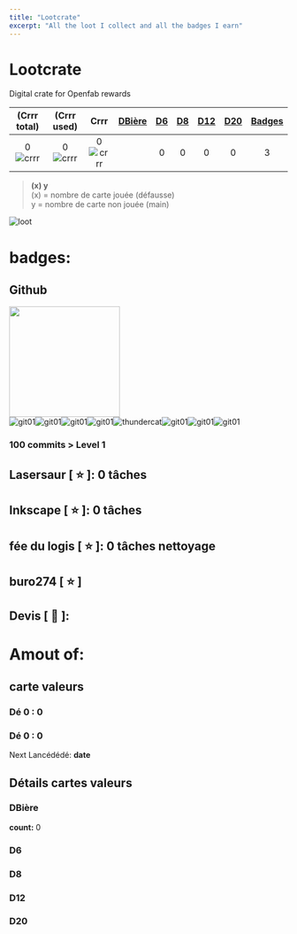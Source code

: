 ```yaml
---
title: "Lootcrate"
excerpt: "All the loot I collect and all the badges I earn"
---
```



[git01]: https://user-images.githubusercontent.com/12049360/29084849-a55c597c-7c6d-11e7-8b70-5bae811ca5c1.png
[thundercat]: https://user-images.githubusercontent.com/12049360/29084854-a7805d84-7c6d-11e7-92ce-83178d8c2e7a.gif
[dalek-icon]: https://user-images.githubusercontent.com/12049360/29084857-a9bc259c-7c6d-11e7-9b84-05fe2fb8e8db.jpg
[tardis]: https://user-images.githubusercontent.com/12049360/29084870-ab320324-7c6d-11e7-9942-78547f363787.jpg
[crrr]: https://user-images.githubusercontent.com/12049360/29777251-a3224790-8c0b-11e7-8751-848ac94bf6bf.png

<note et commentaire>
<Use \ for avoiding auto syntaxe on markdown for + or other symboles>
<a name="headers"/>

# Lootcrate
Digital crate for Openfab rewards  

|(Crrr total)	|(Crrr used)	| Crrr	|[DBière](#dbière)	|[D6](#d6)		| [D8](#d8) | [D12](#d12) | [D20](#20) | [Badges](#badges)  |
|:---:|:---:|:---:|:---:	|:---:|:---:|:---:|:---:|:---:|
|0	![crrr]	|0	![crrr]	|0	![crrr]	| |	0	|  0   |  0  |  0 | 3  |

>**(x) y**  
>(x) = nombre de carte jouée (défausse)  
>  y = nombre de carte non jouée (main)

![loot](https://user-images.githubusercontent.com/25649502/36621523-b1f174d8-18f8-11e8-8005-ec803f2762c1.jpg)

# badges:
## Github
<img src="https://user-images.githubusercontent.com/12049360/29082385-9d9fe38c-7c65-11e7-9aa7-dfede0df31fc.png" width="200"></img>    
![git01]![git01]![git01]![git01]![thundercat]![git01]![git01]![git01]
### 100 commits > Level 1   


## Lasersaur [ :star: ]: 0 tâches
## Inkscape [ :star: ]: 0 tâches
## fée du logis [ :star: ]: 0 tâches nettoyage
## buro274 [ :star: ]

## Devis [ :scroll: ]: 

# Amout of:
 
## carte valeurs
### Dé 0 : 0
### Dé 0 : 0

Next Lancédédé: **date**


## Détails cartes valeurs
### DBière
**count:** 0  

### D6
### D8
### D12


<a name="20"/>

### D20
